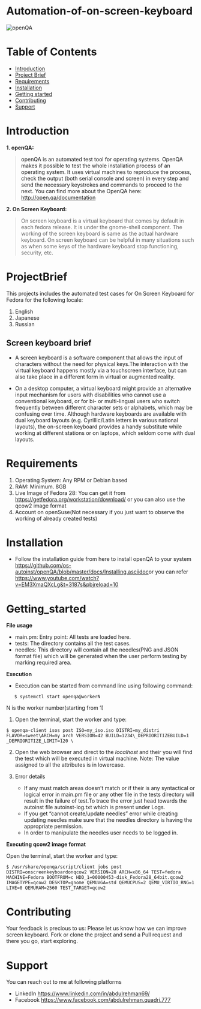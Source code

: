 # Automation-of-on-screen-keyboard

![openQA](https://pbs.twimg.com/profile_images/854994974831759360/HU8Qj4wC_400x400.jpg)



# Table of Contents  
- [Introduction](#introduction)
- [Project Brief](#projectbrief)
- [Requirements](#requirements)
- [Installation](#installation)
- [Getting started](#getting_started)
- [Contributing](#contributing)
- [Support](#support)
     
<a name="Support"/>     
<a name="Introduction"/>
<a name="ProjectBrief"/>
<a name="Requirements"/>
<a name="installation"/>
<a name="Getting_started"/>
<a name="Contributing"/>

# Introduction

   **1. openQA:**

>openQA is an automated test tool for operating systems. OpenQA makes it possible to test the whole installation process of an operating system. It uses virtual machines to reproduce the process, check the output (both serial console and screen) in every step and send the necessary keystrokes and commands to proceed to the next.
You can find more about the OpenQA here: http://open.qa/documentation

   **2. On Screen Keyboard:**

>On screen keyboard is a virtual keyboard that comes by default in each fedora release. It is under the gnome-shell component. The working of the screen keyboard is same as the actual hardware keyboard. On screen keyboard can be helpful in many situations such as when some keys of the hardware keyboard stop functioning, security, etc.

# ProjectBrief

This projects includes the automated test cases for On Screen Keyboard for Fedora for the following locale:
1. English
2. Japanese
3. Russian

## Screen keyboard brief
- A screen keyboard is a software component that allows the input of characters without the need for physical keys.The interaction with the virtual keyboard happens mostly via a touchscreen interface, but can also take place in a different form in virtual or augmented reality.

- On a desktop computer, a virtual keyboard might provide an alternative input mechanism for users with disabilities who cannot use a conventional keyboard, or for bi- or multi-lingual users who switch frequently between different character sets or alphabets, which may be confusing over time. Although hardware keyboards are available with dual keyboard layouts (e.g. Cyrillic/Latin letters in various national layouts), the on-screen keyboard provides a handy substitute while working at different stations or on laptops, which seldom come with dual layouts.

# Requirements

1. Operating System: Any RPM or Debian based
2. RAM: Minimum. 8GB
3. Live Image of Fedora 28: You can get it from https://getfedora.org/workstation/download/
or you can also use the qcow2 image format
4. Account on openSuse(Not necessary if you just want to observe the working of already created tests)

# Installation 
 
- Follow the installation guide from here to install openQA to your system 
https://github.com/os-autoinst/openQA/blob/master/docs/Installing.asciidoc​ or you can 
refer https://www.youtube.com/watch?v=EM3XmaQXcLg&t=3187s&pbjreload=10 

# Getting_started

   **File usage**
   - main.pm: Entry point: All tests are loaded here.
   - tests: The directory contains all the test cases.
   - needles: This directory will contain all the needles(PNG and JSON format file) which will be generated when the user perform testing by marking required area.

   **Execution** 
   - Execution can be started from command line using following command:
   ``` 
      $ systemctl start openqa@workerN
   ```
   N is the worker number(starting from 1)

1. Open the terminal, start the worker and type:
```
$ openqa-client isos post ISO=my_iso.iso DISTRI=my_distri FLAVOR=sweet\ARCH=my_arch VERSION=42 BUILD=1234\_DEPRIORITIZEBUILD=1 _DEPRIORITIZE_LIMIT=120 \
```
2. Open the web browser and direct to the *localhost* and their you will find the test which will be executed in virtual machine.
   Note: The value assigned to all the attributes is in lowercase.  
   
3. Error details
   - If any must match areas doesn’t match or if their is any syntactical or logical error in main.pm file or any other file in the tests directory will result in the failure of test.To trace the error just head towards the autoinst file autoinst-log.txt which is present under Logs.
   - If you get “cannot create/update needles” error while creating updating needles make sure that the needles directory is having the appropriate permission.
   - In order to manipulate the needles user needs to be logged in.
   
**Executing qcow2 image format**

Open the terminal, start the worker and type:
```
$ /usr/share/openqa/script/client jobs post DISTRI=onscreenkeyboardonqcow2 VERSION=28 ARCH=x86_64 TEST=fedora MACHINE=Fedora BOOTFROM=c HDD_1=00000453-disk_Fedora28_64bit.qcow2  IMAGETYPE=qcow2 DESKTOP=gnome QEMUVGA=std QEMUCPUS=2 QEMU_VIRTIO_RNG=1 LIVE=0 QEMURAM=2560 TEST_TARGET=qcow2
```
# Contributing 
 
Your feedback is precious to us: Please let us know how we can improve screen keyboard. 
Fork or clone the project and send a Pull request and there you go, start exploring. 

# Support

You can reach out to me at following platforms
- LinkedIn https://www.linkedin.com/in/abdulrehman69/
- Facebook https://www.facebook.com/abdulrehman.quadri.777


